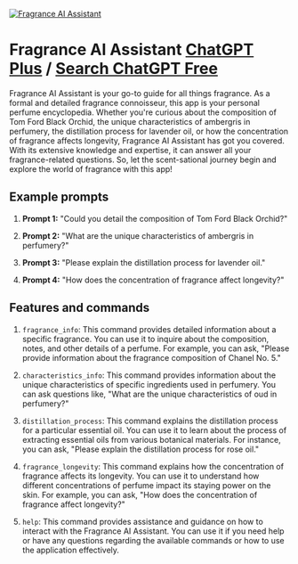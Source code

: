 
[![Fragrance AI Assistant](https://files.oaiusercontent.com/file-1g5B9zyFt10NTYaiZbaNu8FA?se=2123-10-19T14%3A43%3A32Z&sp=r&sv=2021-08-06&sr=b&rscc=max-age%3D31536000%2C%20immutable&rscd=attachment%3B%20filename%3D7ed49dbd-a9ce-4104-8ff7-f830f8ccae88.png&sig=qbUPTpoYte8Fw52988iO5u6jWZGg2mzIWkvqIjC36JA%3D)](https://chat.openai.com/g/g-NT2Ys0Adb-fragrance-ai-assistant)

# Fragrance AI Assistant [ChatGPT Plus](https://chat.openai.com/g/g-NT2Ys0Adb-fragrance-ai-assistant) / [Search ChatGPT Free](https://gptcall.net/index.html#/?search=Fragrance%20AI%20Assistant)

Fragrance AI Assistant is your go-to guide for all things fragrance. As a formal and detailed fragrance connoisseur, this app is your personal perfume encyclopedia. Whether you're curious about the composition of Tom Ford Black Orchid, the unique characteristics of ambergris in perfumery, the distillation process for lavender oil, or how the concentration of fragrance affects longevity, Fragrance AI Assistant has got you covered. With its extensive knowledge and expertise, it can answer all your fragrance-related questions. So, let the scent-sational journey begin and explore the world of fragrance with this app!

## Example prompts

1. **Prompt 1:** "Could you detail the composition of Tom Ford Black Orchid?"

2. **Prompt 2:** "What are the unique characteristics of ambergris in perfumery?"

3. **Prompt 3:** "Please explain the distillation process for lavender oil."

4. **Prompt 4:** "How does the concentration of fragrance affect longevity?"

## Features and commands

1. `fragrance_info`: This command provides detailed information about a specific fragrance. You can use it to inquire about the composition, notes, and other details of a perfume. For example, you can ask, "Please provide information about the fragrance composition of Chanel No. 5."

2. `characteristics_info`: This command provides information about the unique characteristics of specific ingredients used in perfumery. You can ask questions like, "What are the unique characteristics of oud in perfumery?"

3. `distillation_process`: This command explains the distillation process for a particular essential oil. You can use it to learn about the process of extracting essential oils from various botanical materials. For instance, you can ask, "Please explain the distillation process for rose oil."

4. `fragrance_longevity`: This command explains how the concentration of fragrance affects its longevity. You can use it to understand how different concentrations of perfume impact its staying power on the skin. For example, you can ask, "How does the concentration of fragrance affect longevity?"

5. `help`: This command provides assistance and guidance on how to interact with the Fragrance AI Assistant. You can use it if you need help or have any questions regarding the available commands or how to use the application effectively.


